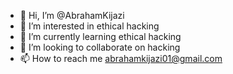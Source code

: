 - 👋 Hi, I’m @AbrahamKijazi
- 👀 I’m interested in ethical hacking
- 🌱 I’m currently learning ethical hacking
- 💞️ I’m looking to collaborate on hacking
- 📫 How to reach me abrahamkijazi01@gmail.com

<!---
ABRAHAM KIJAZI/@Jos_abrah is a ✨ special ✨ repository because its `README.md` (this file) appears on your GitHub profile.
You can click the Preview link to take a look at your changes.
--->
